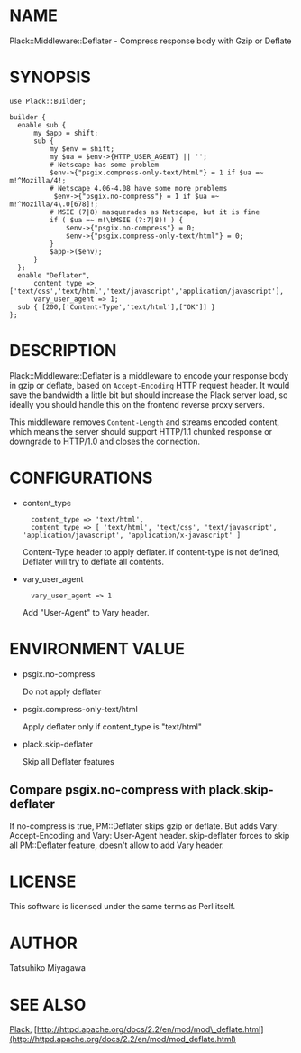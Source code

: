# NAME

Plack::Middleware::Deflater - Compress response body with Gzip or Deflate

# SYNOPSIS

    use Plack::Builder;

    builder {
      enable sub {
          my $app = shift;
          sub {
              my $env = shift;
              my $ua = $env->{HTTP_USER_AGENT} || '';
              # Netscape has some problem
              $env->{"psgix.compress-only-text/html"} = 1 if $ua =~ m!^Mozilla/4!;
              # Netscape 4.06-4.08 have some more problems
               $env->{"psgix.no-compress"} = 1 if $ua =~ m!^Mozilla/4\.0[678]!;
              # MSIE (7|8) masquerades as Netscape, but it is fine
              if ( $ua =~ m!\bMSIE (?:7|8)! ) {
                  $env->{"psgix.no-compress"} = 0;
                  $env->{"psgix.compress-only-text/html"} = 0;
              }
              $app->($env);
          }
      };
      enable "Deflater",
          content_type => ['text/css','text/html','text/javascript','application/javascript'],
          vary_user_agent => 1;
      sub { [200,['Content-Type','text/html'],["OK"]] }
    };

# DESCRIPTION

Plack::Middleware::Deflater is a middleware to encode your response
body in gzip or deflate, based on `Accept-Encoding` HTTP request
header. It would save the bandwidth a little bit but should increase
the Plack server load, so ideally you should handle this on the
frontend reverse proxy servers.

This middleware removes `Content-Length` and streams encoded content,
which means the server should support HTTP/1.1 chunked response or
downgrade to HTTP/1.0 and closes the connection.

# CONFIGURATIONS

- content\_type

        content_type => 'text/html',
        content_type => [ 'text/html', 'text/css', 'text/javascript', 'application/javascript', 'application/x-javascript' ]

    Content-Type header to apply deflater. if content-type is not defined, Deflater will try to deflate all contents.

- vary\_user\_agent

        vary_user_agent => 1

    Add "User-Agent" to Vary header.

# ENVIRONMENT VALUE

- psgix.no-compress

    Do not apply deflater

- psgix.compress-only-text/html

    Apply deflater only if content\_type is "text/html"

- plack.skip-deflater

    Skip all Deflater features

## Compare psgix.no-compress with plack.skip-deflater

If no-compress is true, PM::Deflater skips gzip or deflate. But adds Vary: Accept-Encoding and Vary: User-Agent header. skip-deflater forces to skip all PM::Deflater feature, doesn't allow to add Vary header.

# LICENSE

This software is licensed under the same terms as Perl itself.

# AUTHOR 

Tatsuhiko Miyagawa

# SEE ALSO

[Plack](https://metacpan.org/pod/Plack), [http://httpd.apache.org/docs/2.2/en/mod/mod\_deflate.html](http://httpd.apache.org/docs/2.2/en/mod/mod_deflate.html)
